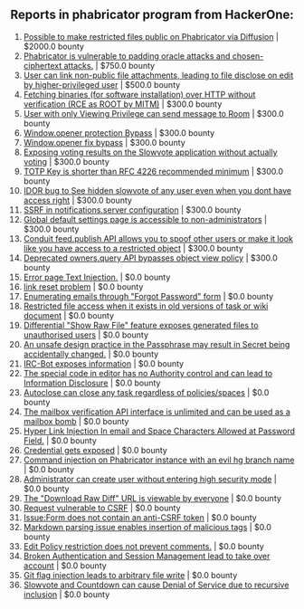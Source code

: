 ## Reports in phabricator program from HackerOne:
1. [Possible to make restricted files public on Phabricator via Diffusion](https://hackerone.com/reports/1560717) | $2000.0 bounty
2. [Phabricator is vulnerable to padding oracle attacks and chosen-ciphertext attacks.](https://hackerone.com/reports/216746) | $750.0 bounty
3. [User can link non-public file attachments, leading to file disclose on edit by higher-privileged user](https://hackerone.com/reports/763177) | $500.0 bounty
4. [Fetching binaries (for software installation) over HTTP without verification (RCE as ROOT by MITM)](https://hackerone.com/reports/186352) | $300.0 bounty
5. [User with only Viewing Privilege can send message to Room](https://hackerone.com/reports/202499) | $300.0 bounty
6. [Window.opener protection  Bypass](https://hackerone.com/reports/306414) | $300.0 bounty
7. [Window.opener fix bypass](https://hackerone.com/reports/317243) | $300.0 bounty
8. [Exposing voting results on the Slowvote application without actually voting](https://hackerone.com/reports/434116) | $300.0 bounty
9. [TOTP Key is shorter than RFC 4226 recommended minimum](https://hackerone.com/reports/435648) | $300.0 bounty
10. [IDOR bug to See hidden slowvote of any user even when you dont have access right](https://hackerone.com/reports/661978) | $300.0 bounty
11. [SSRF in notifications.server configuration](https://hackerone.com/reports/850114) | $300.0 bounty
12. [Global default settings page is accessible to non-administrators](https://hackerone.com/reports/1563139) | $300.0 bounty
13. [Conduit feed.publish API allows you to spoof other users or make it look like you have access to a restricted object](https://hackerone.com/reports/1566325) | $300.0 bounty
14. [Deprecated owners.query API bypasses object view policy](https://hackerone.com/reports/1584409) | $300.0 bounty
15. [Error page Text Injection.](https://hackerone.com/reports/156196) | $0.0 bounty
16. [link reset problem](https://hackerone.com/reports/164483) | $0.0 bounty
17. [Enumerating emails through "Forgot Password" form](https://hackerone.com/reports/203614) | $0.0 bounty
18. [Restricted file access when it exists in old versions of task or wiki document](https://hackerone.com/reports/203658) | $0.0 bounty
19. [Differential "Show Raw File" feature exposes generated files to unauthorised users](https://hackerone.com/reports/213942) | $0.0 bounty
20. [An unsafe design practice in the Passphrase may result in Secret being accidentally changed.](https://hackerone.com/reports/218324) | $0.0 bounty
21. [IRC-Bot exposes information](https://hackerone.com/reports/222870) | $0.0 bounty
22. [The special code in editor has no Authority control and can lead to Information Disclosure](https://hackerone.com/reports/221950) | $0.0 bounty
23. [Autoclose can close any task regardless of policies/spaces](https://hackerone.com/reports/220909) | $0.0 bounty
24. [The mailbox verification API interface is unlimited and can be used as a mailbox bomb](https://hackerone.com/reports/221948) | $0.0 bounty
25. [Hyper Link Injection In email and Space Characters Allowed at Password Field.](https://hackerone.com/reports/252699) | $0.0 bounty
26. [Credential gets exposed](https://hackerone.com/reports/255132) | $0.0 bounty
27. [Command injection on Phabricator instance with an evil hg branch name](https://hackerone.com/reports/288704) | $0.0 bounty
28. [Administrator can create user without entering high security mode](https://hackerone.com/reports/351361) | $0.0 bounty
29. [The "Download Raw Diff" URL is viewable by everyone](https://hackerone.com/reports/356408) | $0.0 bounty
30. [Request vulnerable to CSRF](https://hackerone.com/reports/513137) | $0.0 bounty
31. [Issue:Form does not contain an anti-CSRF token](https://hackerone.com/reports/513134) | $0.0 bounty
32. [Markdown parsing issue enables insertion of malicious tags](https://hackerone.com/reports/758002) | $0.0 bounty
33. [Edit Policy restriction does not prevent comments.](https://hackerone.com/reports/923759) | $0.0 bounty
34. [Broken Authentication and Session Management lead to take over account](https://hackerone.com/reports/1271710) | $0.0 bounty
35. [Git flag injection leads to arbitrary file write](https://hackerone.com/reports/1070247) | $0.0 bounty
36. [Slowvote and Countdown can cause Denial of Service due to recursive inclusion](https://hackerone.com/reports/1563142) | $0.0 bounty